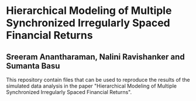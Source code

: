 # Hierarchical Modeling of Multiple Synchronized Irregularly Spaced Financial Returns

## Sreeram Anantharaman, Nalini Ravishanker and Sumanta Basu

This repository contain files that can be used to reproduce the results of the simulated data analysis in the paper "Hierarchical Modeling of Multiple Synchronized Irregularly Spaced Financial Returns".

